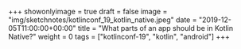 +++
showonlyimage = true
draft = false
image = "img/sketchnotes/kotlinconf_19_kotlin_native.jpeg"
date = "2019-12-05T11:00:00+00:00"
title = "What parts of an app should be in Kotlin Native?"
weight = 0
tags = ["kotlinconf-19", "kotlin", "android"]
+++
